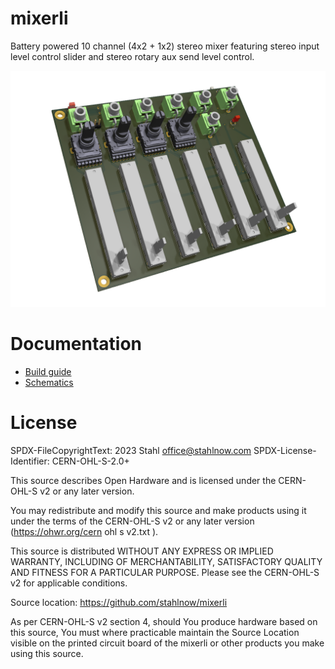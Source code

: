 # mixerli
Battery powered 10 channel (4x2 + 1x2) stereo mixer featuring stereo input level control slider and stereo rotary aux send level control.

![Mixerli](documentation/mixerli.png)

# Documentation

* [Build guide](documentation/build_guide.pdf)
* [Schematics](documentation/schematics/v2.0/mixerli_schematics_v2.0.0.pdf)


# License

SPDX-FileCopyrightText: 2023 Stahl office@stahlnow.com
SPDX-License-Identifier: CERN-OHL-S-2.0+

This source describes Open Hardware and is licensed under the CERN-
OHL-S v2 or any later version.

You may redistribute and modify this source and make products using it
under the terms of the CERN-OHL-S v2 or any later version
(https://ohwr.org/cern ohl s v2.txt ).

This source is distributed WITHOUT ANY EXPRESS OR IMPLIED
WARRANTY, INCLUDING OF MERCHANTABILITY, SATISFACTORY
QUALITY AND FITNESS FOR A PARTICULAR PURPOSE. Please see
the CERN-OHL-S v2 for applicable conditions.

Source location: https://github.com/stahlnow/mixerli

As per CERN-OHL-S v2 section 4, should You produce hardware based
on this source, You must where practicable maintain the Source Location
visible on the printed circuit board of the mixerli or other products you make using this source.
